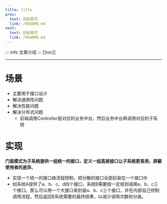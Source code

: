 ```yaml
---
title: title
prev:
  text: 回到首页
  link: /README.md
next:
  text: 回到首页
  link: /README.md
---
```

::: info
文章介绍
:::
[[toc]]

***
# 场景

* 主要用于接口设计
* 解决通用性问题
* 解决性能问题
* 解决分布式问题
    * 前端调用Controller层对应的业务中台，然后业务中台再调用对应的子系统
# 实现

**门面模式为子系统提供一组统一的接口，定义一组高层接口让子系统更易用，屏蔽使用者的差异**。

* 实现一个统一的接口做流程控制，把分散的接口全部封装在一个接口中
* 如系统A提供了a、b、c、d四个接口，系统B需要按一定规则调用a、b、c三个接口。那么可以用一个大接口来封装a、b、c三个接口，并在内部自己控制调用流程，然后返回B系统需要的最终结果，以减少调用次数和分装。
